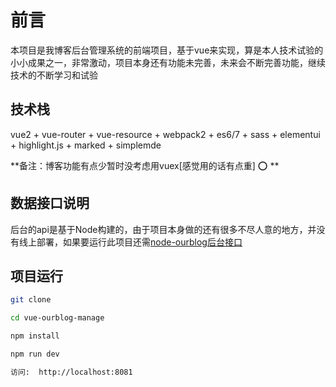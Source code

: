 # 前言

本项目是我博客后台管理系统的前端项目，基于vue来实现，算是本人技术试验的小小成果之一，非常激动，项目本身还有功能未完善，未来会不断完善功能，继续技术的不断学习和试验

## 技术栈

vue2 + vue-router + vue-resource + webpack2 + es6/7 + sass + elementui + highlight.js + marked + simplemde

**备注：博客功能有点少暂时没考虑用vuex[感觉用的话有点重]
:o: **

## 数据接口说明
后台的api是基于Node构建的，由于项目本身做的还有很多不尽人意的地方，并没有线上部署，如果要运行此项目还需[node-ourblog后台接口](https://github.com/KloveML/node-ourblog.git)


## 项目运行

``` bash
git clone

cd vue-ourblog-manage

npm install

npm run dev

访问:  http://localhost:8081

```
